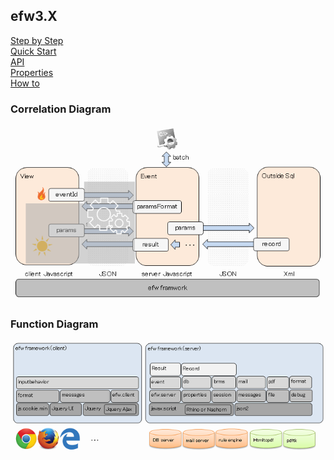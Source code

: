 <H2>efw3.X</H2>
<a href="help/step_by_step.md">Step by Step</a><br>
<a href="help/hello_world.md">Quick Start</a><br>
<a href="help/api.md">API</a><br>
<a href="help/properties_file.md">Properties</a><br>
<a href="help/how_to.md">How to</a><br>

<h3>Correlation Diagram</h3>
<img src="./help/veslayers.png"><br>
<h3>Function Diagram</h3>
<img src="./help/framework.png"><br>
